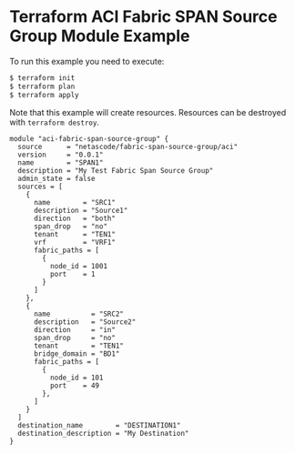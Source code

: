 <!-- BEGIN_TF_DOCS -->
# Terraform ACI Fabric SPAN Source Group Module Example

To run this example you need to execute:

```bash
$ terraform init
$ terraform plan
$ terraform apply
```

Note that this example will create resources. Resources can be destroyed with `terraform destroy`.

```hcl
module "aci-fabric-span-source-group" {
  source      = "netascode/fabric-span-source-group/aci"
  version     = "0.0.1"
  name        = "SPAN1"
  description = "My Test Fabric Span Source Group"
  admin_state = false
  sources = [
    {
      name        = "SRC1"
      description = "Source1"
      direction   = "both"
      span_drop   = "no"
      tenant      = "TEN1"
      vrf         = "VRF1"
      fabric_paths = [
        {
          node_id = 1001
          port    = 1
        }
      ]
    },
    {
      name          = "SRC2"
      description   = "Source2"
      direction     = "in"
      span_drop     = "no"
      tenant        = "TEN1"
      bridge_domain = "BD1"
      fabric_paths = [
        {
          node_id = 101
          port    = 49
        },
      ]
    }
  ]
  destination_name        = "DESTINATION1"
  destination_description = "My Destination"
}
```
<!-- END_TF_DOCS -->
